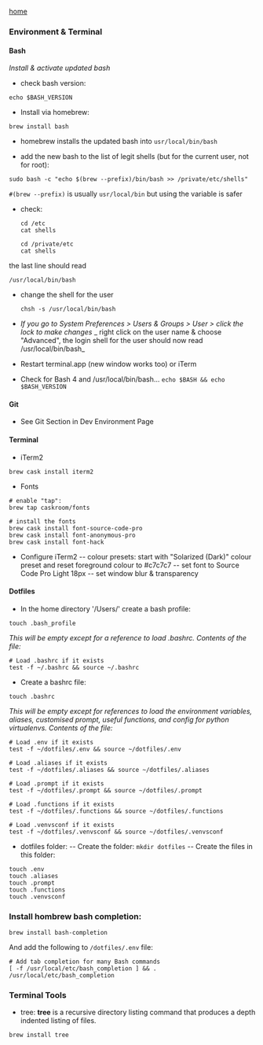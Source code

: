 [home](index.md)

### Environment & Terminal

#### Bash
_Install & activate updated bash_
- check bash version:
```
echo $BASH_VERSION
```

- Install via homebrew:
```
brew install bash
```

- homebrew installs the updated bash into `usr/local/bin/bash`

- add the new bash to the list of legit shells (but for the current user, not for root):
```
sudo bash -c "echo $(brew --prefix)/bin/bash >> /private/etc/shells"
```
`#(brew --prefix)` is usually `usr/local/bin` but using the variable is safer

- check:
  ```
  cd /etc
  cat shells

  cd /private/etc
  cat shells
  ```
the last line should read
  ```
  /usr/local/bin/bash
  ```
- change the shell for the user
  ```
  chsh -s /usr/local/bin/bash
  ```
- _If you go to System Preferences > Users & Groups > User > click the lock to make changes_
  _ right click on the user name & choose "Advanced", the login shell for the user should now read /usr/local/bin/bash_

- Restart terminal.app (new window works too) or iTerm

- Check for Bash 4 and /usr/local/bin/bash...
`echo $BASH && echo $BASH_VERSION`


#### Git
 - See Git Section in Dev Environment Page

#### Terminal

 - iTerm2 
 
  `brew cask install iterm2`

 - Fonts 
 
  ```
  # enable "tap":
  brew tap caskroom/fonts
  
  # install the fonts
  brew cask install font-source-code-pro
  brew cask install font-anonymous-pro
  brew cask install font-hack
  ```

- Configure iTerm2
 -- colour presets: start with "Solarized (Dark)" colour preset and reset foreground colour to #c7c7c7
 -- set font to Source Code Pro Light 18px
 -- set window blur & transparency


#### Dotfiles

- In the home directory '/Users/<username>' create a bash profile:
```
touch .bash_profile
```

_This will be empty except for a reference to load .bashrc. Contents of the file:_
```
# Load .bashrc if it exists
test -f ~/.bashrc && source ~/.bashrc
```

- Create a bashrc file:

```
touch .bashrc
``` 

_This will be empty except for references to load the environment variables, aliases, customised prompt, useful functions, and config for python virtualenvs. Contents of the file:_

```
# Load .env if it exists
test -f ~/dotfiles/.env && source ~/dotfiles/.env

# Load .aliases if it exists
test -f ~/dotfiles/.aliases && source ~/dotfiles/.aliases

# Load .prompt if it exists
test -f ~/dotfiles/.prompt && source ~/dotfiles/.prompt

# Load .functions if it exists
test -f ~/dotfiles/.functions && source ~/dotfiles/.functions

# Load .venvsconf if it exists
test -f ~/dotfiles/.venvsconf && source ~/dotfiles/.venvsconf

```

- dotfiles folder:
 -- Create the folder: `mkdir dotfiles`
 -- Create the files in this folder:
 
 ```
 touch .env
 touch .aliases
 touch .prompt
 touch .functions
 touch .venvsconf
 ```
 
 ### Install hombrew bash completion:
 
```
brew install bash-completion
```
And add the following to `/dotfiles/.env` file:
```
# Add tab completion for many Bash commands
[ -f /usr/local/etc/bash_completion ] && . /usr/local/etc/bash_completion
```

### Terminal Tools
 - tree: __tree__ is a recursive directory listing command that produces a depth indented listing of files. 
 ```
 brew install tree
 ```
